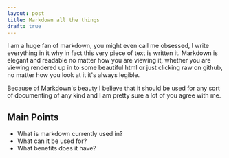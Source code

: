 ```yaml
---
layout: post
title: Markdown all the things
draft: true
---
```


I am a huge fan of markdown, you might even call me obsessed, 
I write everything in it why in fact this very piece of text 
is written it. Markdown is elegant and readable no matter how 
you are viewing it, whether you are viewing rendered up in to 
some beautiful html or just clicking raw on github, no matter 
how you look at it it's always legible.

Because of Markdown's beauty I believe that it should be used 
for any sort of documenting of any kind and I am pretty sure a 
lot of you agree with me. 

Main Points
-----------

- What is markdown currently used in?
- What can it be used for?
- What benefits does it have?

